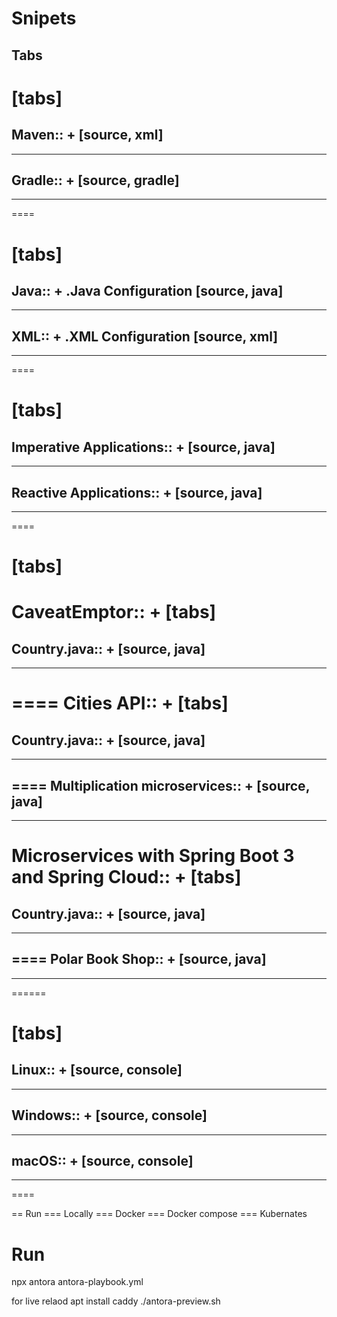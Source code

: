 # Snipets
## Tabs
[tabs]
====
Maven::
+
[source, xml]
----
----

Gradle::
+
[source, gradle]
----
----
====

[tabs]
====
Java::
+
.Java Configuration
[source, java]
----
----

XML::
+
.XML Configuration
[source, xml]
----
----
====

[tabs]
====
Imperative Applications::
+
[source, java]
----
----

Reactive Applications::
+
[source, java]
----
----
====


[tabs]
======
CaveatEmptor::
+
[tabs]
====
Country.java::
+
[source, java]
----
----
====
Cities API::
+
[tabs]
====
Country.java::
+
[source, java]
----
----
====
Multiplication microservices::
+
[source, java]
----
----
Microservices with Spring Boot 3 and Spring Cloud::
+
[tabs]
====
Country.java::
+
[source, java]
----
----
====
Polar Book Shop::
+
[source, java]
----
----
======


[tabs]
====
Linux::
+
[source, console]
----
----

Windows::
+
[source, console]
----
----

macOS::
+
[source, console]
----
----
====

== Run
=== Locally
=== Docker
=== Docker compose
=== Kubernates

# Run
npx antora antora-playbook.yml

for live relaod
apt install  caddy 
./antora-preview.sh 